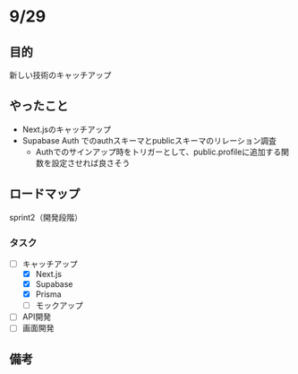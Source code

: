# 9/29
## 目的
新しい技術のキャッチアップ

## やったこと
- Next.jsのキャッチアップ
- Supabase Auth でのauthスキーマとpublicスキーマのリレーション調査
  - Authでのサインアップ時をトリガーとして、public.profileに追加する関数を設定させれば良さそう

## ロードマップ
sprint2（開発段階）
### タスク
- [ ] キャッチアップ
  - [x] Next.js
  - [x] Supabase
  - [x] Prisma
  - [ ] モックアップ
- [ ] API開発
- [ ] 画面開発

## 備考

